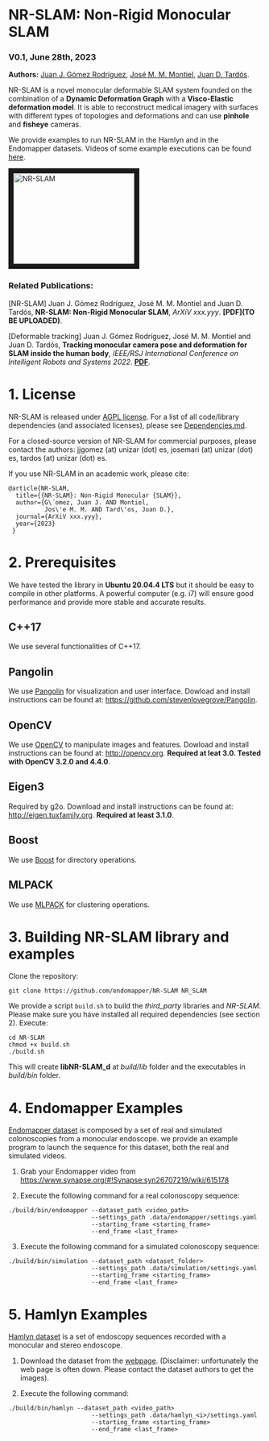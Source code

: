 # NR-SLAM: Non-Rigid Monocular SLAM

### V0.1, June 28th, 2023
**Authors:** [Juan J. Gómez Rodríguez](https://jj-gomez.github.io/), [José M. M. Montiel](http://webdiis.unizar.es/~josemari/), [Juan D. Tardós](http://webdiis.unizar.es/~jdtardos/).

NR-SLAM is a novel monocular deformable SLAM system founded on the combination of a **Dynamic Deformation Graph** with a **Visco-Elastic deformation model**.
It is able to reconstruct medical imagery with surfaces with different types of topologies and deformations and can use **pinhole** and **fisheye** cameras.

We provide examples to run NR-SLAM in the Hamlyn and in the Endomapper datasets. Videos of some example executions can be found [here](https://drive.google.com/file/d/12KNHVLE05uoO4x9eZ-qHlGtQ-JPZaAnD).

<a href="https://youtu.be/N-N0ugRjR2s" target="_blank"><img src="https://youtu.be/N-N0ugRjR2s/0.jpg"
alt="NR-SLAM" width="240" height="180" border="10" /></a>



### Related Publications:
[NR-SLAM] Juan J. Gómez Rodríguez, José M. M. Montiel and Juan D. Tardós, **NR-SLAM: Non-Rigid Monocular SLAM**, *ArXiV xxx.yyy*. **[PDF](TO BE UPLOADED)**.

[Deformable tracking] Juan J. Gómez Rodríguez, José M. M. Montiel and Juan D. Tardós, **Tracking monocular camera pose and deformation for SLAM inside the human body**, *IEEE/RSJ International Conference on Intelligent Robots and Systems 2022*. **[PDF](https://arxiv.org/abs/2204.08309)**.

# 1. License

NR-SLAM is released under [AGPL license](https://github.com/endomapper/NR-SLAM/LICENSE). For a list of all code/library dependencies (and associated licenses), please see [Dependencies.md](https://github.com/endomapper/NR-SLAM/Dependencies.md).

For a closed-source version of NR-SLAM for commercial purposes, please contact the authors: jjgomez (at) unizar (dot) es, josemari (at) unizar (dot) es, tardos (at) unizar (dot) es.

If you use NR-SLAM in an academic work, please cite:

    @article{NR-SLAM,
      title={{NR-SLAM}: Non-Rigid Monocular {SLAM}},
      author={G\´omez, Juan J. AND Montiel, 
              Jos\'e M. M. AND Tard\'os, Juan D.},
      journal={ArXiV xxx.yyy},
      year={2023}
     }

# 2. Prerequisites
We have tested the library in **Ubuntu 20.04.4 LTS** but it should be easy to compile in other platforms. A powerful computer (e.g. i7) will ensure good performance and provide more stable and accurate results.

## C++17
We use several functionalities of C++17.

## Pangolin
We use [Pangolin](https://github.com/stevenlovegrove/Pangolin) for visualization and user interface. Dowload and install instructions can be found at: https://github.com/stevenlovegrove/Pangolin.

## OpenCV
We use [OpenCV](http://opencv.org) to manipulate images and features. Dowload and install instructions can be found at: http://opencv.org. **Required at leat 3.0. Tested with OpenCV 3.2.0 and 4.4.0**.

## Eigen3
Required by g2o. Download and install instructions can be found at: http://eigen.tuxfamily.org. **Required at least 3.1.0**.

## Boost
We use [Boost](https://www.boost.org/) for directory operations.

## MLPACK
We use [MLPACK](https://www.mlpack.org/) for clustering operations.

# 3. Building NR-SLAM library and examples

Clone the repository:
```
git clone https://github.com/endomapper/NR-SLAM NR_SLAM
```

We provide a script `build.sh` to build the *third_party* libraries and *NR-SLAM*. Please make sure you have installed all required dependencies (see section 2). Execute:
```
cd NR-SLAM
chmod +x build.sh
./build.sh
```

This will create **libNR-SLAM_d**  at *build/lib* folder and the executables in *build/bin* folder.

# 4. Endomapper Examples
[Endomapper dataset](https://www.synapse.org/#!Synapse:syn26707219/wiki/615178) is composed by a set of real and
simulated colonoscopies from a monocular endoscope. we provide an example program to launch the sequence for
this dataset, both the real and simulated videos.

1. Grab your Endomapper video from https://www.synapse.org/#!Synapse:syn26707219/wiki/615178

2. Execute the following command for a real colonoscopy sequence:
```
./build/bin/endomapper --dataset_path <video_path> 
                       --settings_path .data/endomapper/settings.yaml 
                       --starting_frame <starting_frame> 
                       --end_frame <last_frame>
```

3. Execute the following command for a simulated colonoscopy sequence:
```
./build/bin/simulation --dataset_path <dataset_folder> 
                       --settings_path .data/simulation/settings.yaml 
                       --starting_frame <starting_frame> 
                       --end_frame <last_frame>
```

# 5. Hamlyn Examples
[Hamlyn dataset](http://hamlyn.doc.ic.ac.uk/vision/) is a set of endoscopy sequences recorded with a monocular and stereo endoscope. 

1. Download the dataset from the [webpage](http://hamlyn.doc.ic.ac.uk/vision/). (Disclaimer: unfortunately the web page is often down. Please contact the dataset authors to get the images).

2. Execute the following command:
```
./build/bin/hamlyn --dataset_path <video_path> 
                       --settings_path .data/hamlyn_<i>/settings.yaml 
                       --starting_frame <starting_frame> 
                       --end_frame <last_frame>
```
